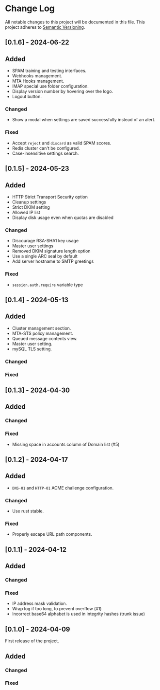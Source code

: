 # Change Log

All notable changes to this project will be documented in this file. This project adheres to [Semantic Versioning](http://semver.org/).

## [0.1.6] - 2024-06-22

## Added
- SPAM training and testing interfaces.
- Webhooks management.
- MTA Hooks management.
- IMAP special use folder configuration.
- Display version number by hovering over the logo.
- Logout button.

### Changed
- Show a modal when settings are saved successfully instead of an alert.

### Fixed
- Accept `reject` and `discard` as valid SPAM scores.
- Redis cluster can't be configured.
- Case-insensitive settings search.

## [0.1.5] - 2024-05-23

## Added
- HTTP Strict Transport Security option
- Cleanup settings
- Strict DKIM setting
- Allowed IP list
- Display disk usage even when quotas are disabled

### Changed
- Discourage RSA-SHA1 key usage
- Master user settings
- Removed DKIM signature length option
- Use a single ARC seal by default
- Add server hostname to SMTP greetings

### Fixed
- `session.auth.require` variable type

## [0.1.4] - 2024-05-13

## Added
- Cluster management section.
- MTA-STS policy management.
- Queued message contents view.
- Master user setting.
- mySQL TLS setting.

### Changed

### Fixed

## [0.1.3] - 2024-04-30

## Added

### Changed

### Fixed
- Missing space in accounts column of Domain list (#5)

## [0.1.2] - 2024-04-17

## Added
- `DNS-01` and `HTTP-01` ACME challenge configuration.

### Changed
- Use rust stable.

### Fixed
- Properly escape URL path components.

## [0.1.1] - 2024-04-12

## Added

### Changed

### Fixed
- IP address mask validation.
- Wrap log if too long, to prevent overflow (#1)
- Incorrect base64 alphabet is used in integrity hashes (trunk issue)

## [0.1.0] - 2024-04-09

First release of the project.

## Added

### Changed

### Fixed
